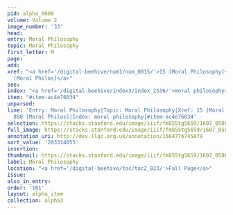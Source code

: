 ```yaml
---
pid: alpha_0608
volume: Volume 2
image_number: '33'
head:
entry: Moral Philosophy
topic: Moral Philosophy
first_letter: M
page:
add:
xref: "<a href='/digital-beehive/num1/num_0015/'>15 [Moral Philosophy]</a>|<a href='/digital-beehive/num4/num_1121/'>880
  [Moral Philos]</a>"
see:
index: "<a href='/digital-beehive/index3/index_2536/'>moral philosophy</a>"
item: "#item-ac4e76034"
unparsed:
line: 'Entry: Moral Philosophy|Topic: Moral Philosophy|Xref: 15 [Moral Philosophy]|Xref:
  880 [Moral Philos]|Index: moral philosophy|#item-ac4e76034'
selection: https://stacks.stanford.edu/image/iiif/fm855tg5659/1607_0500/337,4055,3045,165/full/0/default.jpg
full_image: https://stacks.stanford.edu/image/iiif/fm855tg5659/1607_0500/full/full/0/default.jpg
annotation_uri: http://dev.llgc.org.uk/annotation/1564776745879
sort_value: '203314055'
insertion:
thumbnail: https://stacks.stanford.edu/image/iiif/fm855tg5659/1607_0500/337,4055,600,180/250,/0/default.jpg
label: Moral Philosophy
location: "<a href='/digital-beehive/toc/toc2_023/'>Full Page</a>"
issue:
also_in_entry:
order: '161'
layout: alpha_item
collection: alpha3
---
```

